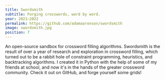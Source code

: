 ```yaml
---
title: Swordsmith
subtitle: Forging crosswords, word by word.
year: 2021–2022
permalink: https://github.com/adamaaronson/swordsmith
image: swordsmith.jpg
position: 7
---
```


An open-source sandbox for crossword filling algorithms. Swordsmith is the result of over a year of research and exploration in crossword filling, which turned out to be a rabbit hole of constraint programming, heuristics, and backtracking algorithms. I created it in Python with the help of some of my friends at school, and now it's in the hands of the greater crossword community. Check it out on GitHub, and forge yourself some grids!
